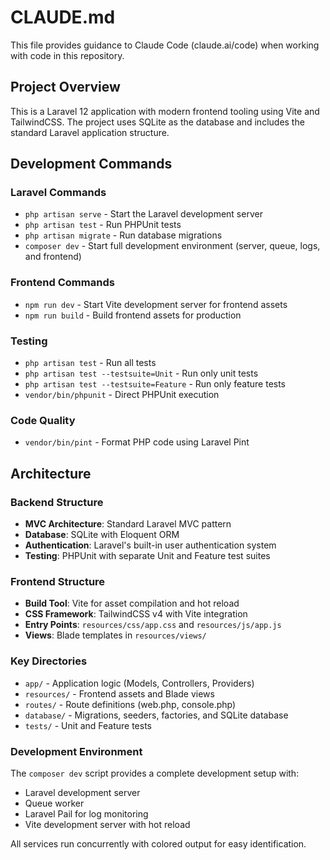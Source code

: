 # CLAUDE.md

This file provides guidance to Claude Code (claude.ai/code) when working with code in this repository.

## Project Overview

This is a Laravel 12 application with modern frontend tooling using Vite and TailwindCSS. The project uses SQLite as the database and includes the standard Laravel application structure.

## Development Commands

### Laravel Commands
- `php artisan serve` - Start the Laravel development server
- `php artisan test` - Run PHPUnit tests
- `php artisan migrate` - Run database migrations
- `composer dev` - Start full development environment (server, queue, logs, and frontend)

### Frontend Commands
- `npm run dev` - Start Vite development server for frontend assets
- `npm run build` - Build frontend assets for production

### Testing
- `php artisan test` - Run all tests
- `php artisan test --testsuite=Unit` - Run only unit tests
- `php artisan test --testsuite=Feature` - Run only feature tests
- `vendor/bin/phpunit` - Direct PHPUnit execution

### Code Quality
- `vendor/bin/pint` - Format PHP code using Laravel Pint

## Architecture

### Backend Structure
- **MVC Architecture**: Standard Laravel MVC pattern
- **Database**: SQLite with Eloquent ORM
- **Authentication**: Laravel's built-in user authentication system
- **Testing**: PHPUnit with separate Unit and Feature test suites

### Frontend Structure
- **Build Tool**: Vite for asset compilation and hot reload
- **CSS Framework**: TailwindCSS v4 with Vite integration
- **Entry Points**: `resources/css/app.css` and `resources/js/app.js`
- **Views**: Blade templates in `resources/views/`

### Key Directories
- `app/` - Application logic (Models, Controllers, Providers)
- `resources/` - Frontend assets and Blade views
- `routes/` - Route definitions (web.php, console.php)
- `database/` - Migrations, seeders, factories, and SQLite database
- `tests/` - Unit and Feature tests

### Development Environment
The `composer dev` script provides a complete development setup with:
- Laravel development server
- Queue worker
- Laravel Pail for log monitoring
- Vite development server with hot reload

All services run concurrently with colored output for easy identification.
